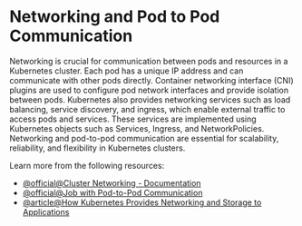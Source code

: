 # Networking and Pod to Pod Communication

Networking is crucial for communication between pods and resources in a Kubernetes cluster. Each pod has a unique IP address and can communicate with other pods directly. Container networking interface (CNI) plugins are used to configure pod network interfaces and provide isolation between pods. Kubernetes also provides networking services such as load balancing, service discovery, and ingress, which enable external traffic to access pods and services. These services are implemented using Kubernetes objects such as Services, Ingress, and NetworkPolicies. Networking and pod-to-pod communication are essential for scalability, reliability, and flexibility in Kubernetes clusters.

Learn more from the following resources:

- [@official@Cluster Networking - Documentation](https://kubernetes.io/docs/concepts/cluster-administration/networking/)
- [@official@Job with Pod-to-Pod Communication](https://kubernetes.io/docs/tasks/job/job-with-pod-to-pod-communication/)
- [@article@How Kubernetes Provides Networking and Storage to Applications](https://thenewstack.io/how-kubernetes-provides-networking-and-storage-to-applications/)
